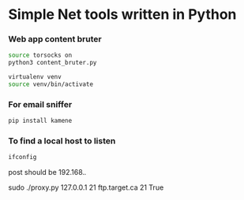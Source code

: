 # Simple Net tools written in Python

### Web app content bruter
```bash
source torsocks on
python3 content_bruter.py
```

```bash
virtualenv venv
source venv/bin/activate
```
### For email sniffer
```bash
pip install kamene
```

### To find a local host to listen
```bash
ifconfig 
```
post should be 192.168.*.*

sudo ./proxy.py 127.0.0.1 21 ftp.target.ca 21 True 